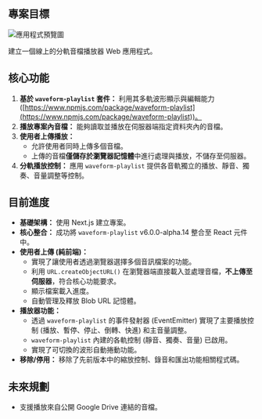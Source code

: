 ## 專案目標

![應用程式預覽圖](/demo-screenshot.png)

建立一個線上的分軌音檔播放器 Web 應用程式。

## 核心功能

1.  **基於 `waveform-playlist` 套件：** 利用其多軌波形顯示與編輯能力 ([https://www.npmjs.com/package/waveform-playlist](https://www.npmjs.com/package/waveform-playlist))。
2.  **播放專案內音檔：** 能夠讀取並播放在伺服器端指定資料夾內的音檔。
3.  **使用者上傳播放：**
    *   允許使用者同時上傳多個音檔。
    *   上傳的音檔**僅儲存於瀏覽器記憶體**中進行處理與播放，不儲存至伺服器。
4.  **分軌播放控制：** 應用 `waveform-playlist` 提供各音軌獨立的播放、靜音、獨奏、音量調整等控制。

## 目前進度

*   **基礎架構：** 使用 Next.js 建立專案。
*   **核心整合：** 成功將 `waveform-playlist` v6.0.0-alpha.14 整合至 React 元件中。
*   **使用者上傳 (純前端)：**
    *   實現了讓使用者透過瀏覽器選擇多個音訊檔案的功能。
    *   利用 `URL.createObjectURL()` 在瀏覽器端直接載入並處理音檔，**不上傳至伺服器**，符合核心功能要求。
    *   顯示檔案載入進度。
    *   自動管理及釋放 Blob URL 記憶體。
*   **播放器功能：**
    *   透過 `waveform-playlist` 的事件發射器 (EventEmitter) 實現了主要播放控制 (播放、暫停、停止、倒轉、快進) 和主音量調整。
    *   `waveform-playlist` 內建的各軌控制 (靜音、獨奏、音量) 已啟用。
    *   實現了可切換的波形自動捲動功能。
*   **移除/停用：** 移除了先前版本中的縮放控制、錄音和匯出功能相關程式碼。

## 未來規劃

*   支援播放來自公開 Google Drive 連結的音檔。 